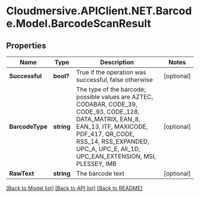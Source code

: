 # Cloudmersive.APIClient.NET.Barcode.Model.BarcodeScanResult
## Properties

Name | Type | Description | Notes
------------ | ------------- | ------------- | -------------
**Successful** | **bool?** | True if the operation was successful, false otherwise | [optional] 
**BarcodeType** | **string** | The type of the barcode; possible values are AZTEC, CODABAR, CODE_39, CODE_93, CODE_128, DATA_MATRIX, EAN_8, EAN_13, ITF, MAXICODE, PDF_417, QR_CODE, RSS_14, RSS_EXPANDED, UPC_A, UPC_E, All_1D, UPC_EAN_EXTENSION, MSI, PLESSEY, IMB | [optional] 
**RawText** | **string** | The barcode text | [optional] 

[[Back to Model list]](../README.md#documentation-for-models) [[Back to API list]](../README.md#documentation-for-api-endpoints) [[Back to README]](../README.md)

